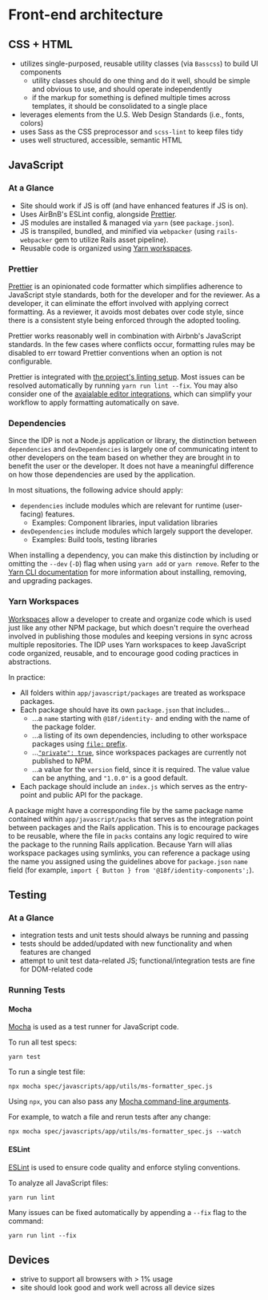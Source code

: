# Front-end architecture

## CSS + HTML

- utilizes single-purposed, reusable utility classes (via `Basscss`) to
  build UI components
  - utility classes should do one thing and do it well, should be simple
    and obvious to use, and should operate independently
  - if the markup for something is defined multiple times across templates,
    it should be consolidated to a single place
- leverages elements from the U.S. Web Design Standards (i.e., fonts, colors)
- uses Sass as the CSS preprocessor and `scss-lint` to keep files tidy
- uses well structured, accessible, semantic HTML

## JavaScript

### At a Glance

- Site should work if JS is off (and have enhanced features if JS is on).
- Uses AirBnB's ESLint config, alongside [Prettier](https://prettier.io/).
- JS modules are installed & managed via `yarn` (see `package.json`).
- JS is transpiled, bundled, and minified via `webpacker` (using
  `rails-webpacker` gem to utilize Rails asset pipeline).
- Reusable code is organized using [Yarn workspaces](https://classic.yarnpkg.com/en/docs/workspaces/).

### Prettier

[Prettier](https://prettier.io/) is an opinionated code formatter which
simplifies adherence to JavaScript style standards, both for the developer and
for the reviewer. As a developer, it can eliminate the effort involved with
applying correct formatting. As a reviewer, it avoids most debates over code
style, since there is a consistent style being enforced through the adopted
tooling.

Prettier works reasonably well in combination with Airbnb's JavaScript
standards. In the few cases where conflicts occur, formatting rules may be
disabled to err toward Prettier conventions when an option is not configurable.

Prettier is integrated with [the project's linting setup](#eslint). Most issues
can be resolved automatically by running `yarn run lint --fix`. You may also
consider one of the [avaialable editor integrations](https://prettier.io/docs/en/editors.html),
which can simplify your workflow to apply formatting automatically on save.

### Dependencies

Since the IDP is not a Node.js application or library, the distinction between `dependencies` and `devDependencies` is largely one of communicating intent to other developers on the team based on whether they are brought in to benefit the user or the developer. It does not have a meaningful difference on how those dependencies are used by the application.

In most situations, the following advice should apply:

- `dependencies` include modules which are relevant for runtime (user-facing) features.
  - Examples: Component libraries, input validation libraries
- `devDependencies` include modules which largely support the developer.
  - Examples: Build tools, testing libraries

When installing a dependency, you can make this distinction by including or omitting the `--dev` (`-D`) flag when using `yarn add` or `yarn remove`. Refer to the [Yarn CLI documentation](https://classic.yarnpkg.com/en/docs/cli/) for more information about installing, removing, and upgrading packages.

### Yarn Workspaces

[Workspaces](https://classic.yarnpkg.com/en/docs/workspaces/) allow a developer to create and organize code which is used just like any other NPM package, but which doesn't require the overhead involved in publishing those modules and keeping versions in sync across multiple repositories. The IDP uses Yarn workspaces to keep JavaScript code organized, reusable, and to encourage good coding practices in abstractions.

In practice:

- All folders within `app/javascript/packages` are treated as workspace packages.
- Each package should have its own `package.json` that includes...
  - ...a `name` starting with `@18f/identity-` and ending with the name of the package folder.
  - ...a listing of its own dependencies, including to other workspace packages using [`file:` prefix](https://classic.yarnpkg.com/en/docs/cli/add/).
  - ...[`"private": true`](https://docs.npmjs.com/files/package.json#private), since workspaces packages are currently not published to NPM.
  - ...a value for the `version` field, since it is required. The value value can be anything, and `"1.0.0"` is a good default.
- Each package should include an `index.js` which serves as the entry-point and public API for the package.

A package might have a corresponding file by the same package name contained within `app/javascript/packs` that serves as the integration point between packages and the Rails application. This is to encourage packages to be reusable, where the file in `packs` contains any logic required to wire the package to the running Rails application. Because Yarn will alias workspace packages using symlinks, you can reference a package using the name you assigned using the guidelines above for `package.json` `name` field (for example, `import { Button } from '@18f/identity-components';`).

## Testing

### At a Glance

- integration tests and unit tests should always be running and passing
- tests should be added/updated with new functionality and when features
  are changed
- attempt to unit test data-related JS; functional/integration tests are
  fine for DOM-related code

### Running Tests

#### Mocha

[Mocha](https://mochajs.org/) is used as a test runner for JavaScript code.

To run all test specs:

```
yarn test
```

To run a single test file:

```
npx mocha spec/javascripts/app/utils/ms-formatter_spec.js
```

Using `npx`, you can also pass any [Mocha command-line arguments](https://mochajs.org/#command-line-usage).

For example, to watch a file and rerun tests after any change:

```
npx mocha spec/javascripts/app/utils/ms-formatter_spec.js --watch
```

#### ESLint

[ESLint](https://eslint.org/) is used to ensure code quality and enforce styling conventions.

To analyze all JavaScript files:

```
yarn run lint
```

Many issues can be fixed automatically by appending a `--fix` flag to the command:

```
yarn run lint --fix
```

## Devices

- strive to support all browsers with > 1% usage
- site should look good and work well across all device sizes
